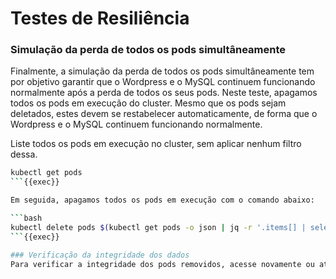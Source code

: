 # Testes de Resiliência
### Simulação da perda de todos os pods simultâneamente
Finalmente, a simulação da perda de todos os pods simultâneamente tem por objetivo garantir que o Wordpress e o MySQL continuem funcionando normalmente após a perda de todos os seus pods.
Neste teste, apagamos todos os pods em execução do cluster. Mesmo que os pods sejam deletados, estes devem se restabelecer automaticamente, de forma que o Wordpress e o MySQL continuem funcionando normalmente.

Liste todos os pods em execução no cluster, sem aplicar nenhum filtro dessa.

```bash
kubectl get pods
```{{exec}}

Em seguida, apagamos todos os pods em execução com o comando abaixo:

```bash
kubectl delete pods $(kubectl get pods -o json | jq -r '.items[] | select(.metadata.name).metadata.name')
```{{exec}}

### Verificação da integridade dos dados
Para verificar a integridade dos pods removidos, acesse novamente ou atualize o site WordPress para verificar o comportamento.
